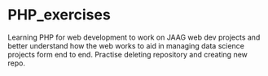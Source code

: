 # PHP_exercises
Learning PHP for web development to work on JAAG web dev projects and better understand how the web works to aid in managing data science projects form end to end.
Practise deleting repository and creating new repo.
